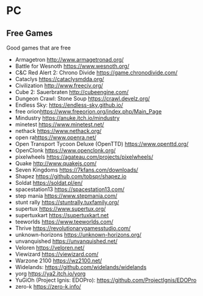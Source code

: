 # PC
## Free Games

Good games that are free

- Armagetron <http://www.armagetronad.org/>
- Battle for Wesnoth <https://www.wesnoth.org/>
- C&C Red Alert 2: Chrono Divide <https://game.chronodivide.com/>
- Cataclys <https://cataclysmdda.org/>
- Civilization <http://www.freeciv.org/>
- Cube 2: Sauerbraten <http://cubeengine.com/>
- Dungeon Crawl: Stone Soup <https://crawl.develz.org/>
- Endless Sky: <https://endless-sky.github.io/>
- free orion<https://www.freeorion.org/index.php/Main_Page>
- Mindustry <https://anuke.itch.io/mindustry>
- minetest <https://www.minetest.net/>
- nethack <https://www.nethack.org/>
- open ra<https://www.openra.net/>
- Open Transport Tycoon Deluxe (OpenTTD) <https://www.openttd.org/>
- OpenClonk <https://www.openclonk.org/>
- pixelwheels <https://agateau.com/projects/pixelwheels/>
- Quake <http://www.quakejs.com/>
- Seven Kingdoms <https://7kfans.com/downloads/>
- Shapez <https://github.com/tobspr/shapez.io>
- Soldat <https://soldat.pl/en/>
- spacestation13 <https://spacestation13.com/>
- step mania <https://www.stepmania.com/>
- stunt rally <https://stuntrally.tuxfamily.org/>
- supertux <https://www.supertux.org/>
- supertuxkart <https://supertuxkart.net>
- teeworlds <https://www.teeworlds.com/>
- Thrive <https://revolutionarygamesstudio.com/>
- unknown-horizons <https://unknown-horizons.org/>
- unvanquished <https://unvanquished.net/>
- Veloren <https://veloren.net/>
- Viewizard <https://viewizard.com/>
- Warzone 2100 <https://wz2100.net/>
- Widelands: <https://github.com/widelands/widelands>
- yorg <https://ya2.itch.io/yorg>
- YuGiOh (Project Ignis: EDOPro): <https://github.com/ProjectIgnis/EDOPro>
- zero-k <https://zero-k.info/>
